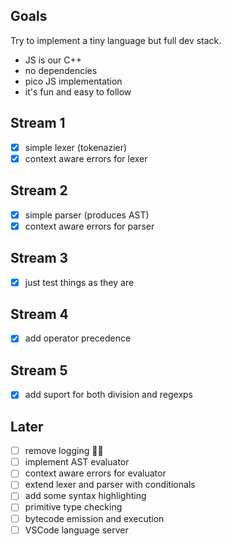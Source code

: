 ## Goals

Try to implement a tiny language but full dev stack.

- JS is our C++
- no dependencies
- pico JS implementation
- it's fun and easy to follow

## Stream 1

- [x] simple lexer (tokenazier)
- [x] context aware errors for lexer

## Stream 2

- [x] simple parser (produces AST)
- [x] context aware errors for parser

## Stream 3

- [x] just test things as they are

## Stream 4

- [x] add operator precedence

## Stream 5

- [x] add suport for both division and regexps

## Later

- [ ] remove logging 🤦‍♂️
- [ ] implement AST evaluator
- [ ] context aware errors for evaluator
- [ ] extend lexer and parser with conditionals
- [ ] add some syntax highlighting
- [ ] primitive type checking
- [ ] bytecode emission and execution
- [ ] VSCode language server
